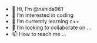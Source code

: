 - 👋 Hi, I’m @nahida961
- 👀 I’m interested in coding 
- 🌱 I’m currently learning c++
- 💞️ I’m looking to collaborate on ...
- 📫 How to reach me ...

<!---
nahida961/nahida961 is a ✨ special ✨ repository because its `README.md` (this file) appears on your GitHub profile.
You can click the Preview link to take a look at your changes.
--->
